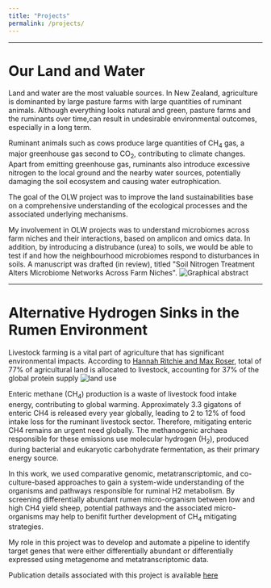 ```yaml
---
title: "Projects"
permalink: /projects/
---
```


---

# Our Land and Water

Land and water are the most valuable sources. In New Zealand, agriculture is dominanted by large pasture farms with large quantities of ruminant animals. Although everything looks natural and green, pasture farms and the ruminants over time,can result in undesirable environmental outcomes, especially in a long term. 

Ruminant animals such as cows produce large quantities of CH<sub>4</sub> gas, a major greenhouse gas second to CO<sub>2</sub>, contributing to climate changes. Apart from emitting greenhouse gas, ruminants also introduce excessive nitrogen to the local ground and the nearby water sources, potentially damaging the soil ecosystem and causing water eutrophication. 

The goal of the OLW project was to improve the land sustainabilities base on a comprehensive understanding of the ecological processes and the associated underlying mechanisms.

My involvement in OLW projects was to understand microbiomes across farm niches and their interactions, based on amplicon and omics data. In addition, by introducing a distrubance (urea) to soils, we would be able to test if and how the neighbourhood microbiomes respond to disturbances in soils. A manuscript was drafted (in review), titled "Soil Nitrogen Treatment Alters Microbiome Networks Across Farm Niches". 
![Graphical abstract](../images/olw_ab.jpg)

---

# Alternative Hydrogen Sinks in the Rumen Environment
Livestock farming is a vital part of agriculture that has significant environmental impacts. According to  [Hannah Ritchie and Max Roser](https://ourworldindata.org/land-use),  total of 77% of agricultural land is allocated to livestock, accounting for 37% of the global protein supply ![land use](https://ourworldindata.org/uploads/2020/01/Global-land-use-graphic-1536x971.png)

Enteric methane (CH<sub>4</sub>) production is a waste of livestock food intake energy, contributing to global warming. Approximately 3.3 gigatons of enteric CH4 is released every year globally, leading to 2 to 12% of food intake loss for the ruminant livestock sector. Therefore, mitigating enteric CH4 remains an urgent need globally. The methanogenic archaea responsible for these emissions use molecular hydrogen (H<sub>2</sub>), produced during bacterial and eukaryotic carbohydrate fermentation, as their primary energy source.

In this work, we used comparative genomic, metatranscriptomic, and co-culture-based approaches to gain a system-wide understanding of the organisms and pathways responsible for ruminal H2 metabolism. By screening differentially abundant rumen micro-organism  between low and high CH4 yield sheep, potential pathways and the associated micro-organisms may help to benifit further development of CH<sub>4</sub> mitigating strategies.

My role in this project was to develop and automate a pipeline to identify target genes that were either differentially abundant or differentially expressed using metagenome and metatranscriptomic data.

Publication details associated with this project is available [here](https://cecilia-wang.github.io/publication/Diverse_hydrogen_2019)



<!-- {% include base_path %}


{% for post in site.projects %}
  {% include archive-single.html %}
{% endfor %}
-->

